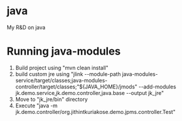 # java
My R&amp;D on java

# Running java-modules
1. Build project using "mvn clean install"
2. build custom jre using "jlink --module-path java-modules-service/target/classes;java-modules-controller/target/classes;"${JAVA_HOME}/jmods" --add-modules jk.demo.service,jk.demo.controller,java.base --output jk_jre"
3. Move to "jk_jre/bin" directory
4. Execute "java -m jk.demo.controller/org.jithintkuriakose.demo.jpms.controller.Test"
